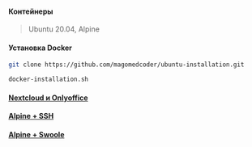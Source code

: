 #### Контейнеры

> Ubuntu 20.04, Alpine

#### Установка Docker

```bash
git clone https://github.com/magomedcoder/ubuntu-installation.git

docker-installation.sh
```

#### [Nextcloud и Onlyoffice](https://github.com/magomedcoder/docker-containers/blob/main/nextcloud-onlyoffice/README.md)

#### [Alpine + SSH](https://github.com/magomedcoder/docker-containers/blob/main/alpine-ssh/README.md)

#### [Alpine + Swoole](https://github.com/magomedcoder/docker-containers/blob/main/alpine-swoole/README.md)